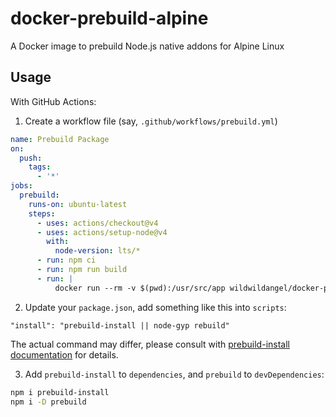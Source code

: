 # docker-prebuild-alpine

A Docker image to prebuild Node.js native addons for Alpine Linux

## Usage

With GitHub Actions:

1. Create a workflow file (say, `.github/workflows/prebuild.yml`)

```yaml
name: Prebuild Package
on:
  push:
    tags:
      - '*'
jobs:
  prebuild:
    runs-on: ubuntu-latest
    steps:
      - uses: actions/checkout@v4
      - uses: actions/setup-node@v4
        with:
          node-version: lts/*
      - run: npm ci
      - run: npm run build
      - run: |
          docker run --rm -v $(pwd):/usr/src/app wildwildangel/docker-prebuild-alpine npx prebuild -r napi -u ${{ secrets.GITHUB_TOKEN }}
```

2. Update your `package.json`, add something like this into `scripts`:

```
"install": "prebuild-install || node-gyp rebuild"
```

The actual command may differ, please consult with [prebuild-install documentation](https://www.npmjs.com/package/prebuild-install) for details.

3. Add `prebuild-install` to `dependencies`, and `prebuild` to `devDependencies`:

```bash
npm i prebuild-install
npm i -D prebuild
```
